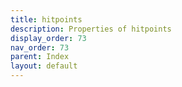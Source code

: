 ```yaml
---
title: hitpoints
description: Properties of hitpoints
display_order: 73
nav_order: 73
parent: Index
layout: default
---
```



